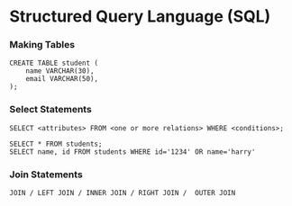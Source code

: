 # Structured Query Language \(SQL\)

### Making Tables

```mysql
CREATE TABLE student (
    name VARCHAR(30),
    email VARCHAR(50),
);
```

### Select Statements

```
SELECT <attributes> FROM <one or more relations> WHERE <conditions>;
```

```
SELECT * FROM students;
SELECT name, id FROM students WHERE id='1234' OR name='harry'
```

### Join Statements

```
JOIN / LEFT JOIN / INNER JOIN / RIGHT JOIN /  OUTER JOIN
```



